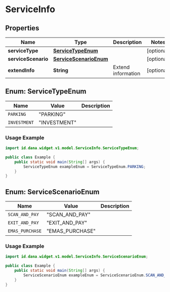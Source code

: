 

# ServiceInfo


## Properties

| Name | Type | Description | Notes |
| - | - | - | - |
|**serviceType** | [**ServiceTypeEnum**](#ServiceTypeEnum) |  |  [optional] |
|**serviceScenario** | [**ServiceScenarioEnum**](#ServiceScenarioEnum) |  |  [optional] |
|**extendInfo** | **String** | Extend information |  [optional] |


<a name="ServiceTypeEnum"></a>
## Enum: ServiceTypeEnum

| Name | Value | Description |
| - | - | - |
| `PARKING` | "PARKING" |  |
| `INVESTMENT` | "INVESTMENT" |  |

### Usage Example
```java
import id.dana.widget.v1.model.ServiceInfo.ServiceTypeEnum;

public class Example {
    public static void main(String[] args) {
        ServiceTypeEnum exampleEnum = ServiceTypeEnum.PARKING;
    }
}
```


<a name="ServiceScenarioEnum"></a>
## Enum: ServiceScenarioEnum

| Name | Value | Description |
| - | - | - |
| `SCAN_AND_PAY` | "SCAN_AND_PAY" |  |
| `EXIT_AND_PAY` | "EXIT_AND_PAY" |  |
| `EMAS_PURCHASE` | "EMAS_PURCHASE" |  |

### Usage Example
```java
import id.dana.widget.v1.model.ServiceInfo.ServiceScenarioEnum;

public class Example {
    public static void main(String[] args) {
        ServiceScenarioEnum exampleEnum = ServiceScenarioEnum.SCAN_AND_PAY;
    }
}
```



